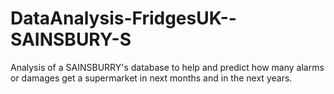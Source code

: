 # DataAnalysis-FridgesUK--SAINSBURY-S
Analysis of a SAINSBURRY's database to  help and predict how many alarms or damages get a supermarket in next months and in the next years. 
